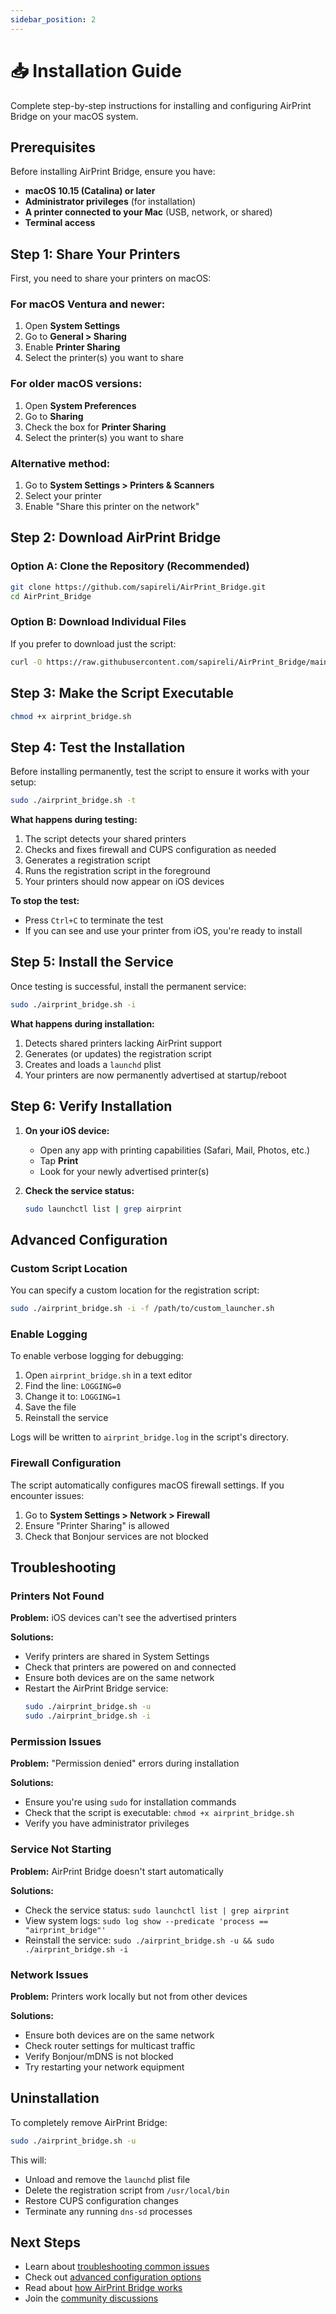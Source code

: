 ```yaml
---
sidebar_position: 2
---
```


# 📥 Installation Guide

Complete step-by-step instructions for installing and configuring AirPrint Bridge on your macOS system.

## Prerequisites

Before installing AirPrint Bridge, ensure you have:

- **macOS 10.15 (Catalina) or later**
- **Administrator privileges** (for installation)
- **A printer connected to your Mac** (USB, network, or shared)
- **Terminal access**

## Step 1: Share Your Printers

First, you need to share your printers on macOS:

### For macOS Ventura and newer:
1. Open **System Settings**
2. Go to **General > Sharing**
3. Enable **Printer Sharing**
4. Select the printer(s) you want to share

### For older macOS versions:
1. Open **System Preferences**
2. Go to **Sharing**
3. Check the box for **Printer Sharing**
4. Select the printer(s) you want to share

### Alternative method:
1. Go to **System Settings > Printers & Scanners**
2. Select your printer
3. Enable "Share this printer on the network"

## Step 2: Download AirPrint Bridge

### Option A: Clone the Repository (Recommended)

```bash
git clone https://github.com/sapireli/AirPrint_Bridge.git
cd AirPrint_Bridge
```

### Option B: Download Individual Files

If you prefer to download just the script:

```bash
curl -O https://raw.githubusercontent.com/sapireli/AirPrint_Bridge/main/airprint_bridge.sh
```

## Step 3: Make the Script Executable

```bash
chmod +x airprint_bridge.sh
```

## Step 4: Test the Installation

Before installing permanently, test the script to ensure it works with your setup:

```bash
sudo ./airprint_bridge.sh -t
```

**What happens during testing:**
1. The script detects your shared printers
2. Checks and fixes firewall and CUPS configuration as needed
3. Generates a registration script
4. Runs the registration script in the foreground
5. Your printers should now appear on iOS devices

**To stop the test:**
- Press `Ctrl+C` to terminate the test
- If you can see and use your printer from iOS, you're ready to install

## Step 5: Install the Service

Once testing is successful, install the permanent service:

```bash
sudo ./airprint_bridge.sh -i
```

**What happens during installation:**
1. Detects shared printers lacking AirPrint support
2. Generates (or updates) the registration script
3. Creates and loads a `launchd` plist
4. Your printers are now permanently advertised at startup/reboot

## Step 6: Verify Installation

1. **On your iOS device:**
   - Open any app with printing capabilities (Safari, Mail, Photos, etc.)
   - Tap **Print**
   - Look for your newly advertised printer(s)

2. **Check the service status:**
   ```bash
   sudo launchctl list | grep airprint
   ```

## Advanced Configuration

### Custom Script Location

You can specify a custom location for the registration script:

```bash
sudo ./airprint_bridge.sh -i -f /path/to/custom_launcher.sh
```

### Enable Logging

To enable verbose logging for debugging:

1. Open `airprint_bridge.sh` in a text editor
2. Find the line: `LOGGING=0`
3. Change it to: `LOGGING=1`
4. Save the file
5. Reinstall the service

Logs will be written to `airprint_bridge.log` in the script's directory.

### Firewall Configuration

The script automatically configures macOS firewall settings. If you encounter issues:

1. Go to **System Settings > Network > Firewall**
2. Ensure "Printer Sharing" is allowed
3. Check that Bonjour services are not blocked

## Troubleshooting

### Printers Not Found

**Problem:** iOS devices can't see the advertised printers

**Solutions:**
- Verify printers are shared in System Settings
- Check that printers are powered on and connected
- Ensure both devices are on the same network
- Restart the AirPrint Bridge service:
  ```bash
  sudo ./airprint_bridge.sh -u
  sudo ./airprint_bridge.sh -i
  ```

### Permission Issues

**Problem:** "Permission denied" errors during installation

**Solutions:**
- Ensure you're using `sudo` for installation commands
- Check that the script is executable: `chmod +x airprint_bridge.sh`
- Verify you have administrator privileges

### Service Not Starting

**Problem:** AirPrint Bridge doesn't start automatically

**Solutions:**
- Check the service status: `sudo launchctl list | grep airprint`
- View system logs: `sudo log show --predicate 'process == "airprint_bridge"'`
- Reinstall the service: `sudo ./airprint_bridge.sh -u && sudo ./airprint_bridge.sh -i`

### Network Issues

**Problem:** Printers work locally but not from other devices

**Solutions:**
- Ensure both devices are on the same network
- Check router settings for multicast traffic
- Verify Bonjour/mDNS is not blocked
- Try restarting your network equipment

## Uninstallation

To completely remove AirPrint Bridge:

```bash
sudo ./airprint_bridge.sh -u
```

This will:
- Unload and remove the `launchd` plist file
- Delete the registration script from `/usr/local/bin`
- Restore CUPS configuration changes
- Terminate any running `dns-sd` processes

## Next Steps

- Learn about [troubleshooting common issues](/docs/troubleshooting)
- Check out [advanced configuration options](/docs/advanced-configuration)
- Read about [how AirPrint Bridge works](/docs/how-it-works)
- Join the [community discussions](https://github.com/sapireli/AirPrint_Bridge/discussions) 